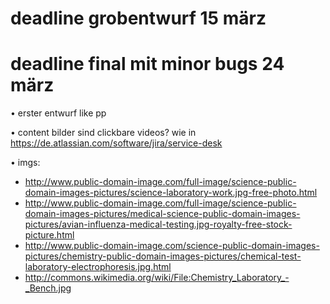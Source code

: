 

# deadline grobentwurf 15 märz

# deadline final mit minor bugs 24 märz

• erster entwurf like pp 

• content bilder sind clickbare videos? wie in https://de.atlassian.com/software/jira/service-desk

• imgs:
  * <http://www.public-domain-image.com/full-image/science-public-domain-images-pictures/science-laboratory-work.jpg-free-photo.html>
  * <http://www.public-domain-image.com/full-image/science-public-domain-images-pictures/medical-science-public-domain-images-pictures/avian-influenza-medical-testing.jpg-royalty-free-stock-picture.html>
  * <http://www.public-domain-image.com/science-public-domain-images-pictures/chemistry-public-domain-images-pictures/chemical-test-laboratory-electrophoresis.jpg.html>
  * <http://commons.wikimedia.org/wiki/File:Chemistry_Laboratory_-_Bench.jpg>
